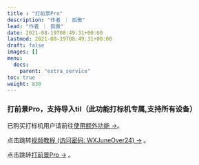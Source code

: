 ```yaml
---
title : "打前景Pro"
description: "作者 ｜ 孤傲"
lead: "作者 ｜ 孤傲"
date: 2021-08-19T08:49:31+00:00
lastmod: 2021-08-19T08:49:31+00:00
draft: false 
images: []
menu:
  docs:
    parent: "extra_service"
toc: true
weight: 830
---
```


### 打前景Pro，支持导入til（此功能打标机专属,支持所有设备）

已购买打标机用户请前往[使用额外功能 →](https://skin.gushao.club/docs/mark_user/useextraservice/)。

点击跳转[视频教程 (访问密码: WXJuneOver24) →](https://url69.ctfile.com/d/22031369-65046580-3246ae?p=WXJuneOver24) 。

点击跳转[打前景Pro →](https://skin.gushao.club/docs/extra_service/SkinForward/) 。
